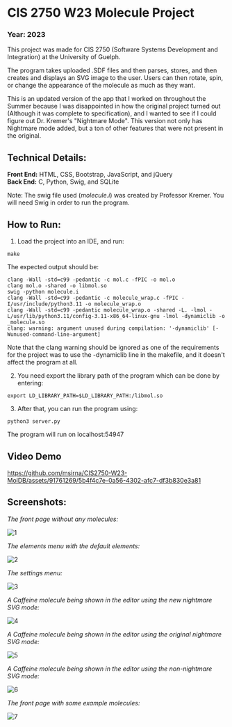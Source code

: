 # CIS 2750 W23 Molecule Project
### Year: 2023
This project was made for CIS 2750 (Software Systems Development and Integration) at the University of Guelph.

The program takes uploaded .SDF files and then parses, stores, and then creates and displays an SVG image to the user. Users can then rotate, spin, or change the appearance of the molecule as much as they want.

This is an updated version of the app that I worked on throughout the Summer because I was disappointed in how the original project turned out (Although it was complete to specification), and I wanted to see if I could figure out Dr. Kremer's "Nightmare Mode". This version not only has Nightmare mode added, but a ton of other features that were not present in the original.

## Technical Details:
**Front End:** HTML, CSS, Bootstrap, JavaScript, and jQuery<br/>
**Back End:** C, Python, Swig, and SQLite

Note: The swig file used (*molecule.i*) was created by Professor Kremer. You will need Swig in order to run the program.

## How to Run:
1. Load the project into an IDE, and run:
```
make
```
The expected output should be:
```
clang -Wall -std=c99 -pedantic -c mol.c -fPIC -o mol.o
clang mol.o -shared -o libmol.so
swig -python molecule.i
clang -Wall -std=c99 -pedantic -c molecule_wrap.c -fPIC -I/usr/include/python3.11 -o molecule_wrap.o
clang -Wall -std=c99 -pedantic molecule_wrap.o -shared -L. -lmol -L/usr/lib/python3.11/config-3.11-x86_64-linux-gnu -lmol -dynamiclib -o _molecule.so
clang: warning: argument unused during compilation: '-dynamiclib' [-Wunused-command-line-argument]
````
Note that the clang warning should be ignored as one of the requirements for the project was to use the -dynamiclib line in the makefile, and it doesn't affect the program at all.

2. You need export the library path of the program which can be done by entering:
```
export LD_LIBRARY_PATH=$LD_LIBRARY_PATH:/libmol.so
```
3. After that, you can run the program using:
```
python3 server.py
```
The program will run on localhost:54947

## Video Demo

https://github.com/msirna/CIS2750-W23-MolDB/assets/91761269/5b4f4c7e-0a56-4302-afc7-df3b830e3a81

## Screenshots:

*The front page without any molecules:*

![1](https://github.com/msirna/CIS2750-W23-MolDB/assets/91761269/2a68cec4-0983-43d1-a8a2-5af340b513b1)

*The elements menu with the default elements:*

![2](https://github.com/msirna/CIS2750-W23-MolDB/assets/91761269/0fbd79e2-9443-48a1-a2a9-98b2ac944ed4)

*The settings menu:*

![3](https://github.com/msirna/CIS2750-W23-MolDB/assets/91761269/22366976-2cd7-4db2-b365-d1ab4827f313)

*A Caffeine molecule being shown in the editor using the new nightmare SVG mode:*

![4](https://github.com/msirna/CIS2750-W23-MolDB/assets/91761269/d3e68704-915f-4193-aa71-68614adfe484)

*A Caffeine molecule being shown in the editor using the original nightmare SVG mode:*

![5](https://github.com/msirna/CIS2750-W23-MolDB/assets/91761269/660c10e0-f051-4d51-893d-7dc031d3691f)

*A Caffeine molecule being shown in the editor using the non-nightmare SVG mode:*

![6](https://github.com/msirna/CIS2750-W23-MolDB/assets/91761269/59098e15-9de9-4ba1-9d46-58e4b680d96b)

*The front page with some example molecules:*

![7](https://github.com/msirna/CIS2750-W23-MolDB/assets/91761269/abda94b2-791b-4e6e-b7d9-c8a2b6223547)
